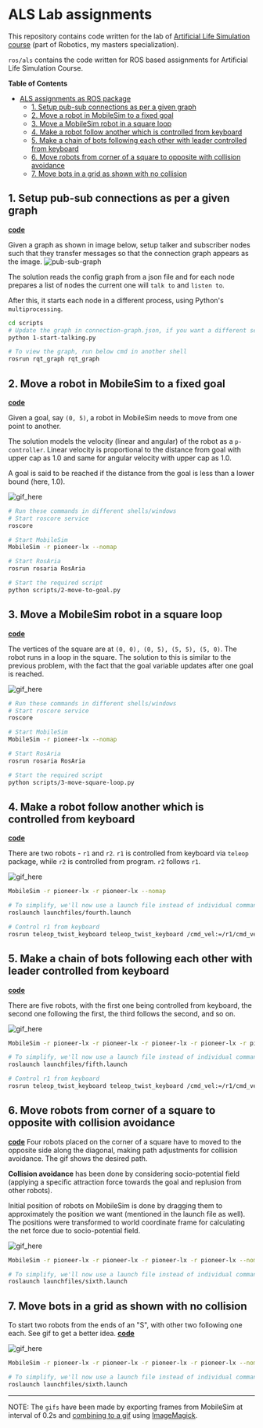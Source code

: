 # ALS Lab assignments

This repository contains code written for the lab of [Artificial Life Simulation course](http://rkala.in/als.php) (part of Robotics, my masters specialization).

`ros/als` contains the code written for ROS based assignments for Artificial Life Simulation Course.

<!-- markdown-toc start - Don't edit this section. Run M-x markdown-toc-refresh-toc -->
**Table of Contents**

- [ALS assignments as ROS package](#als-assignments-as-ros-package)
    - [1. Setup pub-sub connections as per a given graph](#1-setup-pub-sub-connections-as-per-a-given-graph)
    - [2. Move a robot in MobileSim to a fixed goal](#2-move-a-robot-in-mobilesim-to-a-fixed-goal)
    - [3. Move a MobileSim robot in a square loop](#3-move-a-mobilesim-robot-in-a-square-loop)
    - [4. Make a robot follow another which is controlled from keyboard](#4-make-a-robot-follow-another-which-is-controlled-from-keyboard)
    - [5. Make a chain of bots following each other with leader controlled from keyboard](#5-make-a-chain-of-bots-following-each-other-with-leader-controlled-from-keyboard)
    - [6. Move robots from corner of a square to opposite with collision avoidance](#6-move-robots-from-corner-of-a-square-to-opposite-with-collision-avoidance)
    - [7. Move bots in a grid as shown with no collision](#7-move-bots-in-a-grid-as-shown-with-no-collision)

<!-- markdown-toc end -->


## 1. Setup pub-sub connections as per a given graph
[**code**](ros/als/scripts/1-start-talking.py)

Given a graph as shown in image below, setup talker and subscriber nodes such that they transfer messages so that the connection graph appears as the image.
![pub-sub-graph](ros/als/images/1-pub-sub-graph.png)

The solution reads the config graph from a json file and for each node prepares a list of nodes the current one will `talk to` and `listen to`.

After this, it starts each node in a different process, using Python's `multiprocessing`.

```bash
cd scripts
# Update the graph in connection-graph.json, if you want a different setup
python 1-start-talking.py

# To view the graph, run below cmd in another shell
rosrun rqt_graph rqt_graph
```

## 2. Move a robot in MobileSim to a fixed goal
[**code**](ros/als/scripts/2-move-to-goal.py)

Given a goal, say `(0, 5)`, a robot in MobileSim needs to move from one point to another.

The solution models the velocity (linear and angular) of the robot as a `p-controller`. Linear velocity is proportional to the distance from goal with upper cap as 1.0 and same for angular velocity with upper cap as 1.0.

A goal is said to be reached if the distance from the goal is less than a lower bound (here, 1.0).

![gif_here](ros/als/images/second.gif)

```bash
# Run these commands in different shells/windows
# Start roscore service
roscore

# Start MobileSim
MobileSim -r pioneer-lx --nomap

# Start RosAria
rosrun rosaria RosAria

# Start the required script
python scripts/2-move-to-goal.py
```


## 3. Move a MobileSim robot in a square loop
[**code**](ros/als/scripts/3-move-square-loop.py)

The vertices of the square are at `(0, 0), (0, 5), (5, 5), (5, 0)`. The robot runs in a loop in the square.
The solution to this is similar to the previous problem, with the fact that the goal variable updates after one goal is reached.

![gif_here](ros/als/images/third.gif)
```bash
# Run these commands in different shells/windows
# Start roscore service
roscore

# Start MobileSim
MobileSim -r pioneer-lx --nomap

# Start RosAria
rosrun rosaria RosAria

# Start the required script
python scripts/3-move-square-loop.py
```

## 4. Make a robot follow another which is controlled from keyboard
[**code**](ros/als/scripts/4-follow-keyboard-bot.py)
    
There are two robots - `r1` and `r2`.
`r1` is controlled from keyboard via `teleop` package, while `r2` is controlled from program.
`r2` follows `r1`.

![gif_here](ros/als/images/fourth.gif)

```bash
MobileSim -r pioneer-lx -r pioneer-lx --nomap

# To simplify, we'll now use a launch file instead of individual commands
roslaunch launchfiles/fourth.launch

# Control r1 from keyboard
rosrun teleop_twist_keyboard teleop_twist_keyboard /cmd_vel:=/r1/cmd_vel
```

## 5. Make a chain of bots following each other with leader controlled from keyboard
[**code**](ros/als/scripts/5-robot-chain.py)

There are five robots, with the first one being controlled from keyboard, the second one following the first, the third follows the second, and so on.

![gif_here](ros/als/images/fifth.gif)
```bash
MobileSim -r pioneer-lx -r pioneer-lx -r pioneer-lx -r pioneer-lx -r pioneer-lx --nomap

# To simplify, we'll now use a launch file instead of individual commands
roslaunch launchfiles/fifth.launch

# Control r1 from keyboard
rosrun teleop_twist_keyboard teleop_twist_keyboard /cmd_vel:=/r1/cmd_vel
```

## 6. Move robots from corner of a square to opposite with collision avoidance
[**code**](ros/als/scripts/6-move-diagonal-collision-avoid.py)
Four robots placed on the corner of a square have to moved to the opposite side along the diagonal, making path adjustments for collision avoidance.
The gif shows the desired path.

**Collision avoidance** has been done by considering socio-potential field (applying a specific attraction force towards the goal and replusion from other robots).

Initial position of robots on MobileSim is done by dragging them to approximately the position we want (mentioned in the launch file as well).
The positions were transformed to world coordinate frame for calculating the net force due to socio-potential field.

![gif_here](ros/als/images/sixth.gif)
```bash
MobileSim -r pioneer-lx -r pioneer-lx -r pioneer-lx -r pioneer-lx --nomap

# To simplify, we'll now use a launch file instead of individual commands
roslaunch launchfiles/sixth.launch
```

## 7. Move bots in a grid as shown with no collision
To start two robots from the ends of an "S", with other two following one each. See gif to get a better idea.
[**code**](ros/als/scripts/7-follow-collision-avoid.py)

![gif_here](ros/als/images/seventh.gif)
```bash
MobileSim -r pioneer-lx -r pioneer-lx -r pioneer-lx -r pioneer-lx --nomap

# To simplify, we'll now use a launch file instead of individual commands
roslaunch launchfiles/sixth.launch
```

---
NOTE: The `gifs` have been made by exporting frames from MobileSim at interval of 0.2s and [combining to a gif](https://askubuntu.com/a/648245) using [ImageMagick](https://imagemagick.org/).
